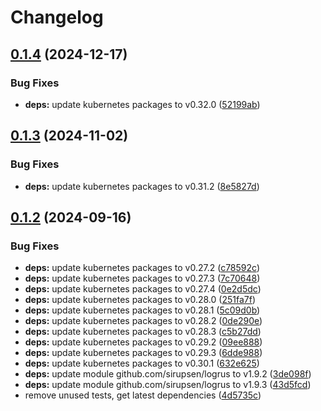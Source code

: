 # Changelog

## [0.1.4](https://github.com/Jmainguy/k8snodeissues/compare/v0.1.3...v0.1.4) (2024-12-17)


### Bug Fixes

* **deps:** update kubernetes packages to v0.32.0 ([52199ab](https://github.com/Jmainguy/k8snodeissues/commit/52199ab5a3ebf9ae196b3f6ef47a3453b77f431a))

## [0.1.3](https://github.com/Jmainguy/k8snodeissues/compare/v0.1.2...v0.1.3) (2024-11-02)


### Bug Fixes

* **deps:** update kubernetes packages to v0.31.2 ([8e5827d](https://github.com/Jmainguy/k8snodeissues/commit/8e5827de8d04d32a2ca0fe37f91d3284c63691e8))

## [0.1.2](https://github.com/Jmainguy/k8snodeissues/compare/v0.1.1...v0.1.2) (2024-09-16)


### Bug Fixes

* **deps:** update kubernetes packages to v0.27.2 ([c78592c](https://github.com/Jmainguy/k8snodeissues/commit/c78592ca8d3f5ca4aeacc1f40377eb3c54a72fdb))
* **deps:** update kubernetes packages to v0.27.3 ([7c70648](https://github.com/Jmainguy/k8snodeissues/commit/7c7064846eba1fb5a60aeeafafb4a9aee812af1f))
* **deps:** update kubernetes packages to v0.27.4 ([0e2d5dc](https://github.com/Jmainguy/k8snodeissues/commit/0e2d5dc9f3ffa7f976898eb08d80a4312cbdaa4f))
* **deps:** update kubernetes packages to v0.28.0 ([251fa7f](https://github.com/Jmainguy/k8snodeissues/commit/251fa7fa31bf08a90c4c4eddab11af6ebc626e5d))
* **deps:** update kubernetes packages to v0.28.1 ([5c09d0b](https://github.com/Jmainguy/k8snodeissues/commit/5c09d0bc339e7608fa642f9fbdf257401d953df6))
* **deps:** update kubernetes packages to v0.28.2 ([0de290e](https://github.com/Jmainguy/k8snodeissues/commit/0de290e0281ed62cf69dc21df9f7f1574fa23d6e))
* **deps:** update kubernetes packages to v0.28.3 ([c5b27dd](https://github.com/Jmainguy/k8snodeissues/commit/c5b27dd4ef5dc085a519c070fe828c8d78b1297a))
* **deps:** update kubernetes packages to v0.29.2 ([09ee888](https://github.com/Jmainguy/k8snodeissues/commit/09ee888fc7e7d8f151555aaeadbdb38479d3e321))
* **deps:** update kubernetes packages to v0.29.3 ([6dde988](https://github.com/Jmainguy/k8snodeissues/commit/6dde988a650328e56aa2028cfde24da888624fbf))
* **deps:** update kubernetes packages to v0.30.1 ([632e625](https://github.com/Jmainguy/k8snodeissues/commit/632e6252fa097cdf6f0cfc916778f2c3fc7f9647))
* **deps:** update module github.com/sirupsen/logrus to v1.9.2 ([3de098f](https://github.com/Jmainguy/k8snodeissues/commit/3de098f936f55e6270ed1ce1983c15839347d39d))
* **deps:** update module github.com/sirupsen/logrus to v1.9.3 ([43d5fcd](https://github.com/Jmainguy/k8snodeissues/commit/43d5fcd5fabe6883f1fdf6879aacbb48228c8874))
* remove unused tests, get latest dependencies ([4d5735c](https://github.com/Jmainguy/k8snodeissues/commit/4d5735cebf25fab4a922503cc2120d278945a208))
